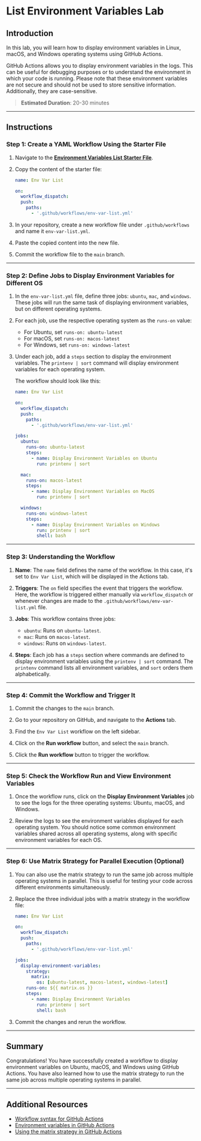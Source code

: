 # List Environment Variables Lab

## Introduction

In this lab, you will learn how to display environment variables in Linux, macOS, and Windows operating systems using GitHub Actions.

GitHub Actions allows you to display environment variables in the logs. This can be useful for debugging purposes or to understand the environment in which your code is running. Please note that these environment variables are not secure and should not be used to store sensitive information. Additionally, they are case-sensitive.

> **Estimated Duration**: 20-30 minutes

---

## Instructions

### Step 1: Create a YAML Workflow Using the Starter File

1. Navigate to the [**Environment Variables List Starter File**](./env-var-list-starter.md).

2. Copy the content of the starter file:

   ```yaml
   name: Env Var List

   on:
     workflow_dispatch:
     push:
       paths:
         - '.github/workflows/env-var-list.yml'
   ```

3. In your repository, create a new workflow file under `.github/workflows` and name it `env-var-list.yml`.

4. Paste the copied content into the new file.

5. Commit the workflow file to the `main` branch.

---

### Step 2: Define Jobs to Display Environment Variables for Different OS

1. In the `env-var-list.yml` file, define three jobs: `ubuntu`, `mac`, and `windows`. These jobs will run the same task of displaying environment variables, but on different operating systems.

2. For each job, use the respective operating system as the `runs-on` value:

   - For Ubuntu, set `runs-on: ubuntu-latest`
   - For macOS, set `runs-on: macos-latest`
   - For Windows, set `runs-on: windows-latest`

3. Under each job, add a `steps` section to display the environment variables. The `printenv | sort` command will display environment variables for each operating system.

   The workflow should look like this:

   ```yaml
   name: Env Var List

   on:
     workflow_dispatch:
     push:
       paths:
         - '.github/workflows/env-var-list.yml'

   jobs:
     ubuntu:
       runs-on: ubuntu-latest
       steps:
         - name: Display Environment Variables on Ubuntu
           run: printenv | sort

     mac:
       runs-on: macos-latest
       steps:
         - name: Display Environment Variables on MacOS
           run: printenv | sort

     windows:
       runs-on: windows-latest
       steps:
         - name: Display Environment Variables on Windows
           run: printenv | sort
           shell: bash
   ```

---

### Step 3: Understanding the Workflow

1. **Name**: The `name` field defines the name of the workflow. In this case, it's set to `Env Var List`, which will be displayed in the Actions tab.

2. **Triggers**: The `on` field specifies the event that triggers the workflow. Here, the workflow is triggered either manually via `workflow_dispatch` or whenever changes are made to the `.github/workflows/env-var-list.yml` file.

3. **Jobs**: This workflow contains three jobs:

   - `ubuntu`: Runs on `ubuntu-latest`.
   - `mac`: Runs on `macos-latest`.
   - `windows`: Runs on `windows-latest`.

4. **Steps**: Each job has a `steps` section where commands are defined to display environment variables using the `printenv | sort` command. The `printenv` command lists all environment variables, and `sort` orders them alphabetically.

---

### Step 4: Commit the Workflow and Trigger It

1. Commit the changes to the `main` branch.

2. Go to your repository on GitHub, and navigate to the **Actions** tab.

3. Find the `Env Var List` workflow on the left sidebar.

4. Click on the **Run workflow** button, and select the `main` branch.

5. Click the **Run workflow** button to trigger the workflow.

---

### Step 5: Check the Workflow Run and View Environment Variables

1. Once the workflow runs, click on the **Display Environment Variables** job to see the logs for the three operating systems: Ubuntu, macOS, and Windows.

2. Review the logs to see the environment variables displayed for each operating system. You should notice some common environment variables shared across all operating systems, along with specific environment variables for each OS.

---

### Step 6: Use Matrix Strategy for Parallel Execution (Optional)

1. You can also use the matrix strategy to run the same job across multiple operating systems in parallel. This is useful for testing your code across different environments simultaneously.

2. Replace the three individual jobs with a matrix strategy in the workflow file:

   ```yaml
   name: Env Var List

   on:
     workflow_dispatch:
     push:
       paths:
         - '.github/workflows/env-var-list.yml'

   jobs:
     display-environment-variables:
       strategy:
         matrix:
           os: [ubuntu-latest, macos-latest, windows-latest]
       runs-on: ${{ matrix.os }}
       steps:
         - name: Display Environment Variables
           run: printenv | sort
           shell: bash
   ```

3. Commit the changes and rerun the workflow.

---

## Summary

Congratulations! You have successfully created a workflow to display environment variables on Ubuntu, macOS, and Windows using GitHub Actions. You have also learned how to use the matrix strategy to run the same job across multiple operating systems in parallel.

---

## Additional Resources

- [Workflow syntax for GitHub Actions](https://docs.github.com/en/actions/learn-github-actions/workflow-syntax-for-github-actions)
- [Environment variables in GitHub Actions](https://docs.github.com/en/actions/reference/environment-variables)
- [Using the matrix strategy in GitHub Actions](https://docs.github.com/en/actions/using-workflows/using-a-matrix-for-your-jobs)
